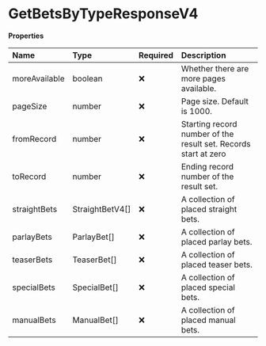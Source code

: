 # GetBetsByTypeResponseV4

**Properties**

| Name          | Type            | Required | Description                                                     |
| :------------ | :-------------- | :------- | :-------------------------------------------------------------- |
| moreAvailable | boolean         | ❌       | Whether there are more pages available.                         |
| pageSize      | number          | ❌       | Page size. Default is 1000.                                     |
| fromRecord    | number          | ❌       | Starting record number of the result set. Records start at zero |
| toRecord      | number          | ❌       | Ending record number of the result set.                         |
| straightBets  | StraightBetV4[] | ❌       | A collection of placed straight bets.                           |
| parlayBets    | ParlayBet[]     | ❌       | A collection of placed parlay bets.                             |
| teaserBets    | TeaserBet[]     | ❌       | A collection of placed teaser bets.                             |
| specialBets   | SpecialBet[]    | ❌       | A collection of placed special bets.                            |
| manualBets    | ManualBet[]     | ❌       | A collection of placed manual bets.                             |

<!-- This file was generated by liblab | https://liblab.com/ -->
